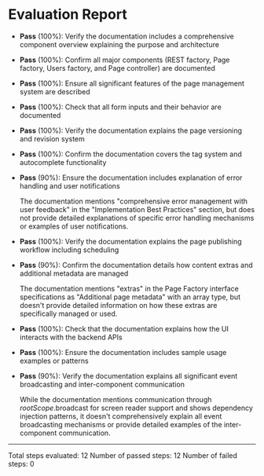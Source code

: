 # Evaluation Report

- **Pass** (100%): Verify the documentation includes a comprehensive component overview explaining the purpose and architecture
- **Pass** (100%): Confirm all major components (REST factory, Page factory, Users factory, and Page controller) are documented
- **Pass** (100%): Ensure all significant features of the page management system are described
- **Pass** (100%): Check that all form inputs and their behavior are documented
- **Pass** (100%): Verify the documentation explains the page versioning and revision system
- **Pass** (100%): Confirm the documentation covers the tag system and autocomplete functionality
- **Pass** (90%): Ensure the documentation includes explanation of error handling and user notifications
  
  The documentation mentions "comprehensive error management with user feedback" in the "Implementation Best Practices" section, but does not provide detailed explanations of specific error handling mechanisms or examples of user notifications.

- **Pass** (100%): Verify the documentation explains the page publishing workflow including scheduling
- **Pass** (90%): Confirm the documentation details how content extras and additional metadata are managed
  
  The documentation mentions "extras" in the Page Factory interface specifications as "Additional page metadata" with an array type, but doesn't provide detailed information on how these extras are specifically managed or used.

- **Pass** (100%): Check that the documentation explains how the UI interacts with the backend APIs
- **Pass** (100%): Ensure the documentation includes sample usage examples or patterns
- **Pass** (90%): Verify the documentation explains all significant event broadcasting and inter-component communication
  
  While the documentation mentions communication through $rootScope.$broadcast for screen reader support and shows dependency injection patterns, it doesn't comprehensively explain all event broadcasting mechanisms or provide detailed examples of the inter-component communication.

---

Total steps evaluated: 12
Number of passed steps: 12
Number of failed steps: 0